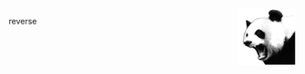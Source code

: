 <img align="right" width="100" height="100" src="https://github.com/crackatoa/Material/blob/master/Reverse/panda.png">





reverse
